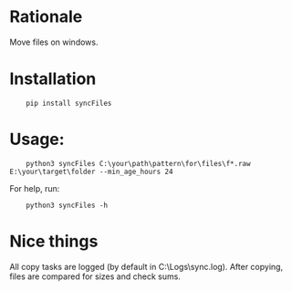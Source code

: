 # Rationale
Move files on windows.


# Installation

```{bash}
    pip install syncFiles
```

# Usage:

```{bash}
	python3 syncFiles C:\your\path\pattern\for\files\f*.raw E:\your\target\folder --min_age_hours 24
```

For help, run:
```{bash}
	python3 syncFiles -h
```

# Nice things
All copy tasks are logged (by default in C:\Logs\sync.log).
After copying, files are compared for sizes and check sums.

